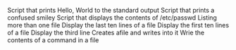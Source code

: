 Script that prints Hello, World to the standard output
Script that prints a confused smiley
Script that displays the contents of /etc/passwd
Listing more than one file
Display the last ten lines of a file
Display the first ten lines of a file
Display the third line
Creates afile and writes into it
Wrie the contents of a command in a file

